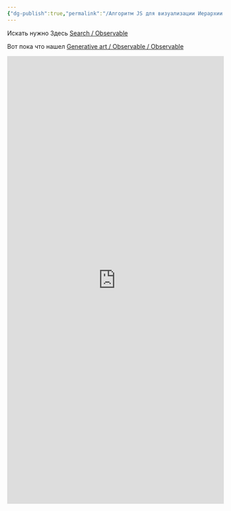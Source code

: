 ```yaml
---
{"dg-publish":true,"permalink":"/Алгоритм JS для визуализации Иерархии в виде Maze/"}
---
```


Искать нужно Здесь
[Search / Observable](https://observablehq.com/search?query=maze)

Вот пока что нашел
[Generative art / Observable / Observable](https://observablehq.com/collection/@observablehq/generative-art)
  <iframe width="100%" height="1043" frameborder="0"
  src="https://observablehq.com/embed/@sethpipho/fractal-tree?cell=render&cell=viewof+config"></iframe>
